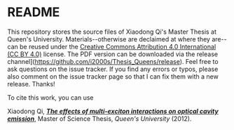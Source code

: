 README
======
This repository stores the source files of Xiaodong Qi's Master Thesis at Queen's University.
Materials--otherwise are declaimed at where they are--can be reused under the [Creative Commons Attribution 4.0 International (CC BY 4.0)](https://creativecommons.org/licenses/by/4.0/) license.
The PDF version can be downloaded via the release channel](https://github.com/i2000s/Thesis_Queens/release).
Feel free to ask questions on the issue tracker.
If you find any errors or typos, please also comment on the issue tracker page so that I can fix them with a new release. Thanks!

To cite this work, you can use

Xiaodong Qi, [***The effects of multi-exciton interactions on optical cavity emission***](https://github.com/i2000s/Thesis_Queens), Master of Science Thesis, *Queen's University* (2012).
